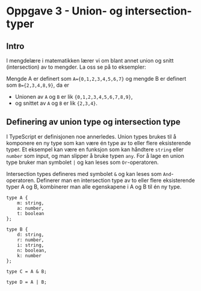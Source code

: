# Oppgave 3 - Union- og intersection-typer

## Intro

I mengdelære i matematikken lærer vi om blant annet union og snitt (intersection) av to mengder. La oss se på to eksempler:

Mengde A er definert som `A={0,1,2,3,4,5,6,7}` og mengde B er definert som `B={2,3,4,8,9}`, da er

- Unionen av `A` og `B` er lik `{0,1,2,3,4,5,6,7,8,9}`,
- og snittet av `A` og `B` er lik `{2,3,4}`.

## Definering av union type og intersection type

I TypeScript er definisjonen noe annerledes. Union types brukes til å komponere en ny type som kan være én type av to eller flere eksisterende typer. Et eksempel kan være en funksjon som kan håndtere `string` eller `number` som input, og man slipper å bruke typen `any`. For å lage en union type bruker man symbolet `|` og kan leses som `Or`-operatoren.

Intersection types defineres med symbolet `&` og kan leses som `And`-operatoren. Definerer man en intersection type av to eller flere eksisterende typer A og B, kombinerer man alle egenskapene i A og B til én ny type.

```
type A {
    m: string,
    a: number,
    t: boolean
};

type B {
    d: string,
    r: number,
    i: string,
    n: boolean,
    k: number
};

type C = A & B;

type D = A | B;

```
